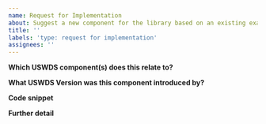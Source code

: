 ```yaml
---
name: Request for Implementation
about: Suggest a new component for the library based on an existing example from your codebase
title: ''
labels: 'type: request for implementation'
assignees: ''
---
```


**Which USWDS component(s) does this relate to?**

**What USWDS Version was this component introduced by?**

**Code snippet**

<!-- Paste code, a gist, or code pen of the working component code. Make sure to remove any identifying information. Use https://gist.github.com/ to make a new gist. -->

**Further detail**

<!-- Any additional context or description about the implementation. -->
